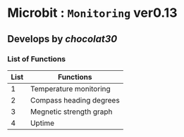 # Microbit : `Monitoring` ver0.13
## Develops by ***chocolat30***

### List of Functions 
| List | Functions |
| --- | --- |
| 1 | Temperature monitoring | 
| 2 | Compass heading degrees | 
| 3 | Megnetic strength graph |
| 4 | Uptime |

